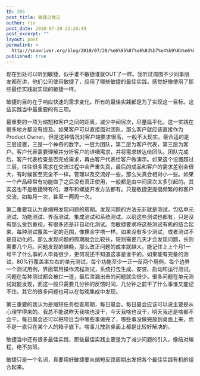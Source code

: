 ```yaml
---
ID: 205
post_title: 敏捷之我见
author: riv
post_date: 2010-07-20 22:26:49
post_excerpt: ""
layout: post
permalink: >
  http://snowriver.org/blog/2010/07/20/%e6%95%8f%e6%8d%b7%e4%b9%8b%e6%88%91%e8%a7%81/
published: true
---
```

现在到处可以听到敏捷，似乎谁不敏捷谁就OUT了一样。我听过周围不少同事朋友都在讲，他们公司使用敏捷了，应用了哪些敏捷的最佳实践。感觉好像使用了那些最佳实践就实现的敏捷一样。

敏捷的目的在于响应快速的需求变化。所有的最佳实践都是为了实现这一目标。这些实践当中最重要的有三项。

最重要的一项为缩短和客户之间的距离，减少中间层次，尽量扁平化。这一实践在很多地方都没有提及。如果客户可以直接面对团队，那么客户就应该直接作为Product Owner。但是这种情况对客户端要求很高，一般不太现实。最合适的是三层设置，三是一个神奇的数字。一层为团队，第二层为客户代表，第三层为客户。客户代表需要理解并分析客户的详细需求，并将需求转达给团队。团队完成后，客户代表检查是否完成需求，再由客户代表给客户做演示。如果这个设置超过三层，往往很多需求在交流过程中会严重失真，最后的成品和客户的需求差别会很大，有时候甚至完全不一样。管理以及交流好一些，那么失真会相对小一些。如果一个产品经常有功能做了之后没有真正使用，一般都是由中间层次太多引起的。其实这也不是敏捷特有的，瀑布和螺旋开发方法都有。只是敏捷更提倡频繁的和客户交流，如每月一次，甚至一两周一次。

第二重要我认为是缩短发现问题的周期。发现问题的方法无非就是测试，包括单元测试、功能测试、界面测试、集成测试和系统测试。以前这些测试也都有，只是没有那么受到重视，有很多还是非自动化测试。而敏捷要求将这些测试有机的结合起来，每种测试覆盖一定的范围，像摞金字塔一样。如果没有多少测试，或者测试不是自动化的。那么发现问题的周期就会比较长，短则需要几天才会发现问题，长则需要几个月。问题发现的越晚，那么改正问题的成本就越大。能记住上上个月1一号干了什么事的人毕竟很少，更何况还不知道这事是谁干的。如果能有完备的测试，80%行覆盖率左右的单元测试，每个功能至少一正一反两个用例，每个边界一个测试用例，界面常用操作流程测试，系统打包生成、安装、启动和运行测试。问题在每种测试都会被拦一道，最后泄漏出去的问题就会很少。很多问题在单元测试就能发现，而这一般只需要几分钟的反馈时间，几分钟之前干了什么事谁又能记不住。其它的很多问题也可以在每晚集成中发现。

第三重要的我认为是缩短任务检查周期，每日晨会。每日晨会应该可以说主要是从心理学得来的。我总不能说昨天我啥也没干，今天我啥也没干，明天我还是啥都不会干。每日晨会还可以把项目当中哪些事做完了，哪些事没做完放到桌面上来，而不是一直只在某个人的箱子底下。啥事儿放到桌面上都是比较好解决的。

敏捷当中还有很多最佳实践，那些最佳实践主要是为了减少问题的引入，像结对编程，绝不加班。

敏捷只是一个名词，真要用好敏捷要从缩短反馈周期出发把各个最佳实践有机的组合起来。